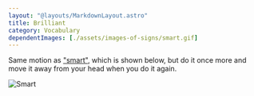 ```yaml
---
layout: "@layouts/MarkdownLayout.astro"
title: Brilliant
category: Vocabulary
dependentImages: [./assets/images-of-signs/smart.gif]
---
```


Same motion as ["smart"](../smart), which is shown below,
but do it once more and move it away from your head when you do it again.

![Smart](@signs/smart.gif)
